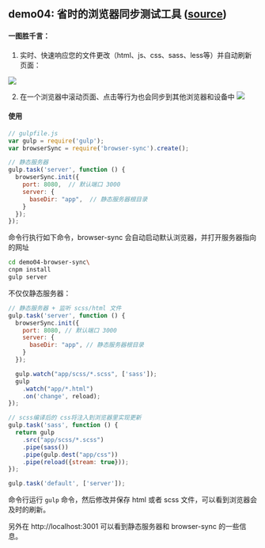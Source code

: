 ## demo04: 省时的浏览器同步测试工具 ([source](https://github.com/wencaistorm/gulp-demos/tree/master/demo04-browser-sync))

#### 一图胜千言：

1. 实时、快速响应您的文件更改（html、js、css、sass、less等）并自动刷新页面：

![](http://www.browsersync.cn/img/sync-demo.gif)

2. 在一个浏览器中滚动页面、点击等行为也会同步到其他浏览器和设备中
![](http://www.browsersync.cn/img/scroll-demo.gif)

#### 使用

```js
// gulpfile.js
var gulp = require('gulp');
var browserSync = require('browser-sync').create();

// 静态服务器
gulp.task('server', function () {
  browserSync.init({
    port: 8080,  // 默认端口 3000
    server: {
      baseDir: "app",  // 静态服务器根目录
    }
  });
});
```
命令行执行如下命令，browser-sync 会自动启动默认浏览器，并打开服务器指向的网址
```bash
cd demo04-browser-sync\
cnpm install
gulp server
```

不仅仅静态服务器：
```js
// 静态服务器 + 监听 scss/html 文件
gulp.task('server', function () {
  browserSync.init({
    port: 8080, // 默认端口 3000
    server: {
      baseDir: "app", // 静态服务器根目录
    }
  });

  gulp.watch("app/scss/*.scss", ['sass']);
  gulp
    .watch("app/*.html")
    .on('change', reload);
});

// scss编译后的 css将注入到浏览器里实现更新
gulp.task('sass', function () {
  return gulp
    .src("app/scss/*.scss")
    .pipe(sass())
    .pipe(gulp.dest("app/css"))
    .pipe(reload({stream: true}));
});

gulp.task('default', ['server']);
```

命令行运行  `gulp` 命令，然后修改并保存 html 或者 scss 文件，可以看到浏览器会及时的刷新。

另外在 http://localhost:3001 可以看到静态服务器和 browser-sync 的一些信息。